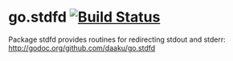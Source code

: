 go.stdfd [![Build Status](https://secure.travis-ci.org/daaku/go.stdfd.png)](http://travis-ci.org/daaku/go.stdfd)
========

Package stdfd provides routines for redirecting stdout and stderr:
http://godoc.org/github.com/daaku/go.stdfd
